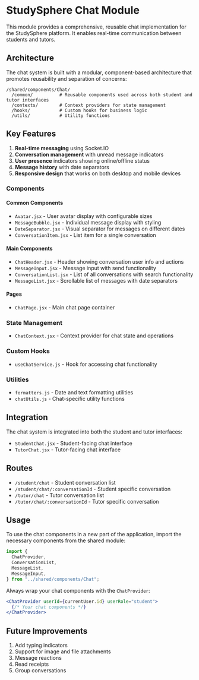 # StudySphere Chat Module

This module provides a comprehensive, reusable chat implementation for the StudySphere platform. It enables real-time communication between students and tutors.

## Architecture

The chat system is built with a modular, component-based architecture that promotes reusability and separation of concerns:

```
/shared/components/Chat/
  /common/          # Reusable components used across both student and tutor interfaces
  /contexts/        # Context providers for state management
  /hooks/           # Custom hooks for business logic
  /utils/           # Utility functions
```

## Key Features

1. **Real-time messaging** using Socket.IO
2. **Conversation management** with unread message indicators
3. **User presence** indicators showing online/offline status
4. **Message history** with date separators
5. **Responsive design** that works on both desktop and mobile devices

### Components

#### Common Components

- `Avatar.jsx` - User avatar display with configurable sizes
- `MessageBubble.jsx` - Individual message display with styling
- `DateSeparator.jsx` - Visual separator for messages on different dates
- `ConversationItem.jsx` - List item for a single conversation

#### Main Components

- `ChatHeader.jsx` - Header showing conversation user info and actions
- `MessageInput.jsx` - Message input with send functionality
- `ConversationList.jsx` - List of all conversations with search functionality
- `MessageList.jsx` - Scrollable list of messages with date separators

#### Pages

- `ChatPage.jsx` - Main chat page container

### State Management

- `ChatContext.jsx` - Context provider for chat state and operations

### Custom Hooks

- `useChatService.js` - Hook for accessing chat functionality

### Utilities

- `formatters.js` - Date and text formatting utilities
- `chatUtils.js` - Chat-specific utility functions

## Integration

The chat system is integrated into both the student and tutor interfaces:

- `StudentChat.jsx` - Student-facing chat interface
- `TutorChat.jsx` - Tutor-facing chat interface

## Routes

- `/student/chat` - Student conversation list
- `/student/chat/:conversationId` - Student specific conversation
- `/tutor/chat` - Tutor conversation list
- `/tutor/chat/:conversationId` - Tutor specific conversation

## Usage

To use the chat components in a new part of the application, import the necessary components from the shared module:

```jsx
import {
  ChatProvider,
  ConversationList,
  MessageList,
  MessageInput,
} from "../shared/components/Chat";
```

Always wrap your chat components with the `ChatProvider`:

```jsx
<ChatProvider userId={currentUser.id} userRole="student">
  {/* Your chat components */}
</ChatProvider>
```

## Future Improvements

1. Add typing indicators
2. Support for image and file attachments
3. Message reactions
4. Read receipts
5. Group conversations
